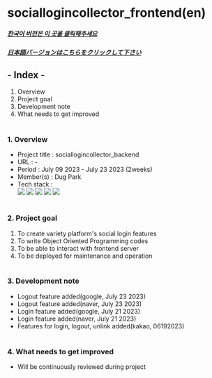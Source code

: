 # sociallogincollector_frontend(en)

##### [한국어 버전은 이 곳을 클릭해주세요](README.md)

##### [日本語バージョンはこちらをクリックして下さい](README_JP.md)

## - Index -

1. Overview
2. Project goal
3. Development note
4. What needs to get improved
   </br>
   </br>

### 1. Overview

- Project title : sociallogincollector_backend
- URL : -
- Period : July 09 2023 - July 23 2023 (2weeks)
- Member(s) : Dug Park
- Tech stack : </br>
  <img src="https://img.shields.io/badge/node.js-339933?style=for-the-badge&logo=node.js&logoColor=white">
  <img src="https://img.shields.io/badge/express-000000?style=for-the-badge&logo=express&logoColor=white">
  <img src="https://img.shields.io/badge/Typescript-3178C6?style=for-the-badge&logo=Typescript&logoColor=white">
  <img src="https://img.shields.io/badge/Postman-FF6C37?style=for-the-badge&logo=Postman&logoColor=white">
  <img src="https://img.shields.io/badge/Git-F05032?style=for-the-badge&logo=Git&logoColor=white">
  </br>
  </br>

### 2. Project goal

1. To create variety platform's social login features
2. To write Object Oriented Programming codes
3. To be able to interact with frontend server
4. To be deployed for maintenance and operation
   </br>
   </br>

### 3. Development note

- Logout feature added(google, July 23 2023)
- Logout feature added(naver, July 23 2023)
- Login feature added(google, July 21 2023)
- Login feature added(naver, July 21 2023)
- Features for login, logout, unlink added(kakao, 06192023)
  </br>
  </br>

### 4. What needs to get improved

- Will be continuously reviewed during project
